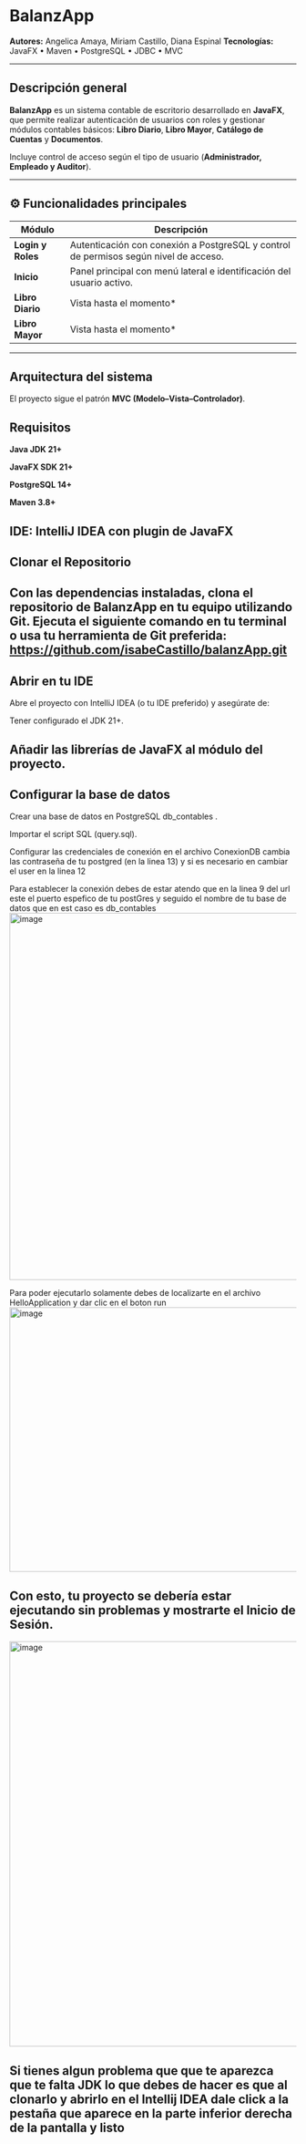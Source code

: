 # BalanzApp

**Autores:** Angelica Amaya, Miriam Castillo, Diana Espinal
**Tecnologías:** JavaFX • Maven • PostgreSQL • JDBC • MVC

---

## Descripción general

**BalanzApp** es un sistema contable de escritorio desarrollado en **JavaFX**, que permite realizar autenticación de usuarios con roles y gestionar módulos contables básicos: **Libro Diario**, **Libro Mayor**, **Catálogo de Cuentas** y **Documentos**.

Incluye control de acceso según el tipo de usuario (**Administrador, Empleado y Auditor**).

---

## ⚙️ Funcionalidades principales

| Módulo | Descripción |
|--------|--------------|
| **Login y Roles** | Autenticación con conexión a PostgreSQL y control de permisos según nivel de acceso. |
| **Inicio** | Panel principal con menú lateral e identificación del usuario activo. |
| **Libro Diario** | Vista hasta el momento* |
| **Libro Mayor** | Vista hasta el momento* |

---

## Arquitectura del sistema

El proyecto sigue el patrón **MVC (Modelo–Vista–Controlador)**.

## Requisitos

**Java JDK 21+**

**JavaFX SDK 21+**

**PostgreSQL 14+**

**Maven 3.8+**

**IDE: IntelliJ IDEA con plugin de JavaFX**
---

## Clonar el Repositorio

Con las dependencias instaladas, clona el repositorio de BalanzApp en tu equipo utilizando Git. Ejecuta el siguiente comando en tu terminal o usa tu herramienta de Git preferida:
https://github.com/isabeCastillo/balanzApp.git
---
## Abrir en tu IDE

Abre el proyecto con IntelliJ IDEA (o tu IDE preferido) y asegúrate de:

Tener configurado el JDK 21+.

Añadir las librerías de JavaFX al módulo del proyecto.
--
## Configurar la base de datos

Crear una base de datos en PostgreSQL db_contables .

Importar el script SQL (query.sql).

Configurar las credenciales de conexión en el archivo ConexionDB cambia las contraseña de tu postgred (en la linea 13) y si es necesario en cambiar el user en la linea 12

Para establecer la conexión debes de estar atendo que en la linea 9 del url este el puerto espefico de tu postGres y seguido el nombre de tu base de datos que en est caso es db_contables
<img width="1516" height="644" alt="image" src="https://github.com/user-attachments/assets/6259863b-1e44-471d-a5bb-89b1083d4817" />

Para poder ejecutarlo solamente debes de localizarte en el archivo HelloApplication y dar clic en el boton run
<img width="976" height="464" alt="image" src="https://github.com/user-attachments/assets/98f303fa-6168-4a00-9da1-096fbd8c21ea" />

## **Con esto, tu proyecto se debería estar ejecutando sin problemas y mostrarte el Inicio de Sesión.**
<img width="1364" height="711" alt="image" src="https://github.com/user-attachments/assets/759a34f4-cbda-4637-9894-a632109a9dd0" />

## Si tienes algun problema que que te aparezca que te falta JDK lo que debes de hacer es que al clonarlo y abrirlo en el Intellij IDEA dale click a la pestaña que aparece en la parte inferior derecha de la pantalla y listo
